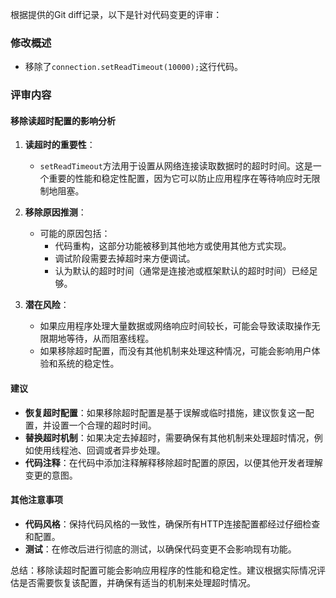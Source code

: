 根据提供的Git diff记录，以下是针对代码变更的评审：

### 修改概述
- 移除了`connection.setReadTimeout(10000);`这行代码。

### 评审内容

#### 移除读超时配置的影响分析
1. **读超时的重要性**：
   - `setReadTimeout`方法用于设置从网络连接读取数据时的超时时间。这是一个重要的性能和稳定性配置，因为它可以防止应用程序在等待响应时无限制地阻塞。

2. **移除原因推测**：
   - 可能的原因包括：
     - 代码重构，这部分功能被移到其他地方或使用其他方式实现。
     - 调试阶段需要去掉超时来方便调试。
     - 认为默认的超时时间（通常是连接池或框架默认的超时时间）已经足够。

3. **潜在风险**：
   - 如果应用程序处理大量数据或网络响应时间较长，可能会导致读取操作无限期地等待，从而阻塞线程。
   - 如果移除超时配置，而没有其他机制来处理这种情况，可能会影响用户体验和系统的稳定性。

#### 建议
- **恢复超时配置**：如果移除超时配置是基于误解或临时措施，建议恢复这一配置，并设置一个合理的超时时间。
- **替换超时机制**：如果决定去掉超时，需要确保有其他机制来处理超时情况，例如使用线程池、回调或者异步处理。
- **代码注释**：在代码中添加注释解释移除超时配置的原因，以便其他开发者理解变更的意图。

#### 其他注意事项
- **代码风格**：保持代码风格的一致性，确保所有HTTP连接配置都经过仔细检查和配置。
- **测试**：在修改后进行彻底的测试，以确保代码变更不会影响现有功能。

总结：移除读超时配置可能会影响应用程序的性能和稳定性。建议根据实际情况评估是否需要恢复该配置，并确保有适当的机制来处理超时情况。